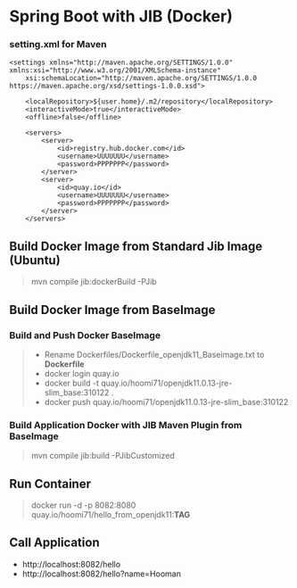 # Spring Boot with JIB (Docker)

### setting.xml for Maven

    <settings xmlns="http://maven.apache.org/SETTINGS/1.0.0" xmlns:xsi="http://www.w3.org/2001/XMLSchema-instance" 
        xsi:schemaLocation="http://maven.apache.org/SETTINGS/1.0.0 https://maven.apache.org/xsd/settings-1.0.0.xsd">
        
        <localRepository>${user.home}/.m2/repository</localRepository>
	    <interactiveMode>true</interactiveMode>
	    <offline>false</offline>
        
        <servers>
            <server>
                <id>registry.hub.docker.com</id>
                <username>UUUUUUU</username>
                <password>PPPPPPP</password>
            </server>
            <server>
                <id>quay.io</id>
                <username>UUUUUUU</username>
                <password>PPPPPPP</password>
            </server>		
        </servers>

## Build Docker Image from Standard Jib Image (Ubuntu)
> mvn compile jib:dockerBuild -PJib

## Build Docker Image from BaseImage

### Build and Push Docker BaseImage
> - Rename Dockerfiles/Dockerfile_openjdk11_Baseimage.txt to **Dockerfile**
> - docker login quay.io
> - docker build -t quay.io/hoomi71/openjdk11.0.13-jre-slim_base:310122 .
> - docker push quay.io/hoomi71/openjdk11.0.13-jre-slim_base:310122

### Build Application Docker with JIB Maven Plugin from BaseImage

> mvn compile jib:build -PJibCustomized

## Run Container
> docker run -d -p 8082:8080 quay.io/hoomi71/hello_from_openjdk11:**TAG**
 
## Call Application
- http://localhost:8082/hello 
- http://localhost:8082/hello?name=Hooman
